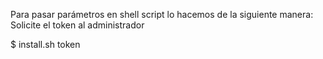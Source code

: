 Para pasar parámetros en shell script lo hacemos de la siguiente manera:
Solicite el token al administrador

$ install.sh token


